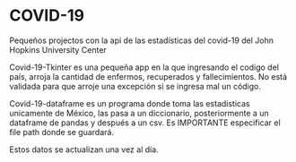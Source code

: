 # COVID-19
Pequeños projectos con la api de las estadísticas del covid-19 del John Hopkins University Center

Covid-19-Tkinter es una pequeña app en la que ingresando el codigo del país, arroja la cantidad de enfermos, recuperados y fallecimientos.
No está validada para que arroje una excepción si se ingresa mal un código.

Covid-19-dataframe es un programa donde toma las estadisticas unicamente de México, las pasa a un diccionario, posteriormente a un dataframe de pandas y después a un csv. Es IMPORTANTE especificar el file path donde se guardará.

Estos datos se actualizan una vez al día.
